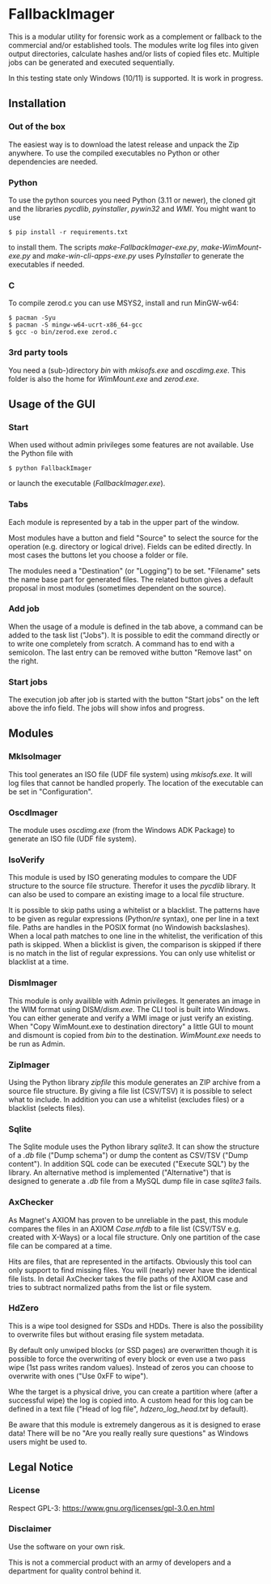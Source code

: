 # FallbackImager
This is a modular utility for forensic work as a complement or fallback to the commercial and/or established tools. The modules write log files into given output directories, calculate hashes and/or lists of copied files etc. Multiple jobs can be generated and executed sequentially.

In this testing state only Windows (10/11) is supported. It is work in progress.

## Installation

### Out of the box
The easiest way is to download the latest release and unpack the Zip anywhere. To use the compiled executables no Python or other dependencies are needed.

### Python
To use the python sources you need Python (3.11 or newer), the cloned git and the libraries *pycdlib*, *pyinstaller*, *pywin32* and *WMI*. You might want to use
```
$ pip install -r requirements.txt
```
to install them. The scripts *make-FallbackImager-exe.py*, *make-WimMount-exe.py* and *make-win-cli-apps-exe.py* uses *PyInstaller* to generate the executables if needed.

### C
To compile zerod.c you can use MSYS2, install and run MinGW-w64:
```
$ pacman -Syu
$ pacman -S mingw-w64-ucrt-x86_64-gcc
$ gcc -o bin/zerod.exe zerod.c
```

### 3rd party tools
You need a (sub-)directory *bin* with *mkisofs.exe* and *oscdimg.exe*. This folder is also the home for *WimMount.exe* and *zerod.exe*.

## Usage of the GUI

### Start

When used without admin privileges some features are not available.
Use the Python file with
```
$ python FallbackImager
```
or launch the executable (*FallbackImager.exe*).

### Tabs
Each module is represented by a tab in the upper part of the window.

Most modules have a button and field "Source" to select the source for the operation (e.g. directory or logical drive). Fields can be edited directly. In most cases the buttons let you choose a folder or file.

The modules need a "Destination" (or "Logging") to be set. "Filename" sets the name base part for generated files. The related button gives a default proposal in most modules (sometimes dependent on the source).

### Add job

When the usage of a module is defined in the tab above, a command can be added to the task list ("Jobs"). It is possible to edit the command directly or to write one completely from scratch. A command has to end with a semicolon. The last entry can be removed withe button "Remove last" on the right.

### Start jobs

The execution job after job is started with the button "Start jobs" on the left above the info field. The jobs will show infos and progress.

## Modules

### MkIsoImager
This tool generates an ISO file (UDF file system) using *mkisofs.exe*. It will log files that cannot be handled properly. The location of the executable can be set in "Configuration".

### OscdImager
The module uses *oscdimg.exe* (from the Windows ADK Package) to generate an ISO file (UDF file system).

### IsoVerify
This module is used by ISO generating modules to compare the UDF structure to the source file structure. Therefor it uses the *pycdlib* library. It can also be used to compare an existing image to a local file structure.

It is possible to skip paths using a whitelist or a blacklist. The patterns have to be given as regular expressions (Python/*re* syntax), one per line in a text file. Paths are handles in the POSIX format (no Windowish backslashes). When a local path matches to one line in the whitelist, the verification of this path is skipped. When a blicklist is given, the comparison is skipped if there is no match in the list of regular expressions. You can only use whitelist or blacklist at a time.

### DismImager
This module is only availible with Admin privileges.  It generates an image in the WIM format using DISM/*dism.exe*. The CLI tool is built into Windows. You can either generate and verify a WMI image or just verify an existing. When "Copy WimMount.exe to destination directory" a little GUI to mount and dismount is copied from *bin* to the destination. *WimMount.exe* needs to be run as Admin.

### ZipImager
Using the Python library *zipfile* this module generates an ZIP archive from a source file structure. By giving a file list (CSV/TSV) it is possible to select what to include. In addition you can use a whitelist (excludes files) or a blacklist (selects files).

### Sqlite
The Sqlite module uses the Python library *sqlite3*. It can show the structure of a *.db* file ("Dump schema") or dump the content as CSV/TSV ("Dump content"). In addition SQL code can be executed ("Execute SQL") by the library. An alternative method is implemented ("Alternative") that is designed to generate a *.db* file from a MySQL dump file in case *sqlite3* fails.

### AxChecker
As Magnet's AXIOM has proven to be unreliable in the past, this module compares the files in an AXIOM *Case.mfdb* to a file list (CSV/TSV e.g. created with X-Ways) or a local file structure. Only one partition of the case file can be compared at a time.

Hits are files, that are represented in the artifacts. Obviously this tool can only support to find missing files. You will (nearly) never have the identical file lists. In detail AxChecker takes the file paths of the AXIOM case and tries to subtract normalized paths from the list or file system.

### HdZero
This is a wipe tool designed for SSDs and HDDs. There is also the possibility to overwrite files but without erasing file system metadata.

By default only unwiped blocks (or SSD pages) are overwritten though it is possible to force the overwriting of every block or even use a two pass wipe (1st pass writes random values). Instead of zeros you can choose to overwrite with ones ("Use 0xFF to wipe").

Whe the target is a physical drive, you can create a partition where (after a successful wipe) the log is copied into. A custom head for this log can be defined in a text file ("Head of log file", *hdzero_log_head.txt* by default).

Be aware that this module is extremely dangerous as it is designed to erase data! There will be no "Are you really really sure questions" as Windows users might be used to.

## Legal Notice

### License
Respect GPL-3:
https://www.gnu.org/licenses/gpl-3.0.en.html

### Disclaimer
Use the software on your own risk.

This is not a commercial product with an army of developers and a department for quality control behind it.
